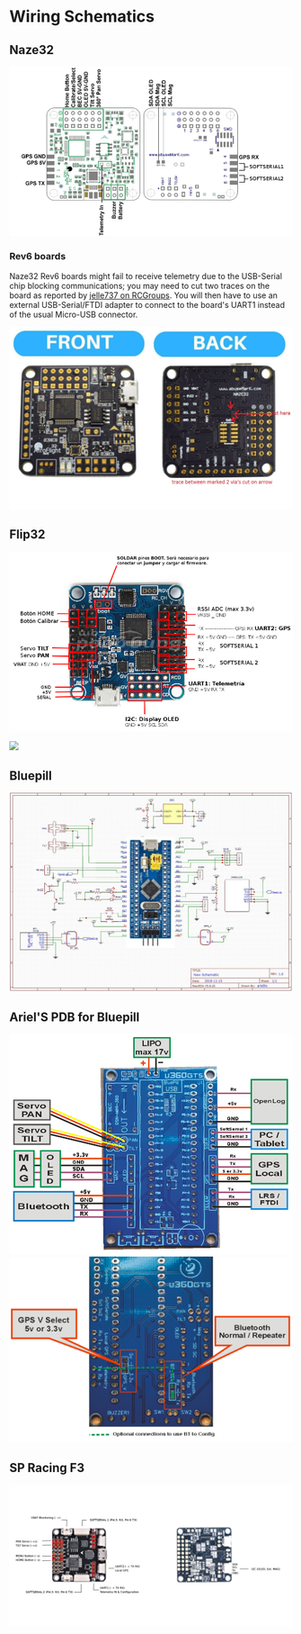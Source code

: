 # Wiring Schematics

## Naze32

![](img/Naze32_wiring.png)

### Rev6 boards

Naze32 Rev6 boards might fail to receive telemetry due to the USB-Serial chip blocking communications; you may need to cut two traces on the board as reported by [jelle737 on RCGroups](https://www.rcgroups.com/forums/showpost.php?p=38456993&postcount=9). You will then have to use an external USB-Serial/FTDI adapter to connect to the board's UART1 instead of the usual Micro-USB connector.

![](img/Naze32_rev6_cut_traces.jpg)

## Flip32

![](img/flip32_wiring.png)

![](img/flip3210dof_schema.png)

## Bluepill

![](img/bluepill_wiring.png)

## Ariel'S PDB for Bluepill

![](img/PDB_bluepill_top.png)
![](img/PDB_bluepill_bottom.png)

## SP Racing F3

![](img/u360gts_spracingf3_wiring_schematics.png)
